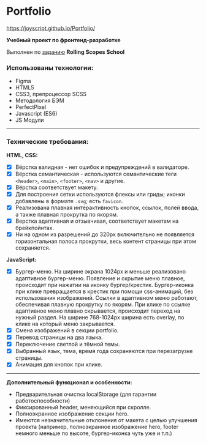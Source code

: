 # Portfolio

https://joyscript.github.io/Portfolio/

**Учебный проект по фронтенд-разработке**

Выполнен по [заданию](https://github.com/rolling-scopes-school/tasks/blob/master/tasks/portfolio/portfolio.md) **Rolling Scopes School**

### Использованы технологии:

- Figma
- HTML5
- CSS3, препроцессор SCSS
- Методология БЭМ
- PerfectPixel
- Javascript (ES6)
- JS Модули

---

### Технические требования:

**HTML, CSS:**

- [x] Вёрстка валидная - нет ошибок и предупреждений в валидаторе.
- [x] Вёрстка семантическая - используются семантические теги `<header>`, `<main>`, `<footer>`, `<nav>` и другие.
- [x] Вёрстка соответствует макету.
- [x] Для построения сетки используются флексы или гриды; иконки добавлены в формате `.svg`; есть `favicon`.
- [x] Реализована плавная интерактивность кнопок, ссылок, полей ввода, а также плавная прокрутка по якорям.
- [x] Верстка адаптивная и отзывчивая, соответствует макетам на брейкпойнтах.
- [x] Ни на одном из разрешений до 320px включительно не появляется горизонтальная полоса прокрутки, весь контент страницы при этом сохраняется.

**JavaScript:**

- [x] Бургер-меню.
      На ширине экрана 1024рх и меньше реализовано адаптивное бургер-меню. Появление и скрытие меню плавное, происходит при нажатии на иконку бургер/крестик. Бургер-иконка при клике превращается в крестик при помощи css-анимаций, без использования изображений. Ссылки в адаптивном меню работают, обеспечивая плавную прокрутку по якорям. При клике по ссылке адаптивное меню плавно скрывается, происходит переход на нужный раздел. На ширине 768-1024px ширина есть overlay, по клике на который меню закрывается.
- [x] Смена изображений в секции portfolio.
- [x] Перевод страницы на два языка.
- [x] Переключение светлой и тёмной темы.
- [x] Выбранный язык, тема, время года сохраняются при перезагрузке страницы.
- [x] Анимация для кнопок при клике.

---

**Дополнительный функционал и особенности:**

- Предварительная очистка localStorage (для гарантии работоспособности)
- Фиксированный header, меняющийся при скролле.
- Полноэкранное изображение секции hero.
- Имеются незначительные отклонения от макета с целью улучшения проекта (например, полноэкранное изображение hero, footer немного меньше по высоте, бургер-иконка чуть уже и т.п.)
